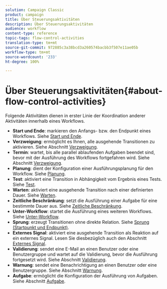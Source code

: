 ```yaml
---
solution: Campaign Classic
product: campaign
title: Über Steuerungsaktivitäten
description: Über Steuerungsaktivitäten
audience: workflow
content-type: reference
topic-tags: flow-control-activities
translation-type: tm+mt
source-git-commit: 972885c3a38bcd3a260574bacbb3f507e11ae05b
workflow-type: tm+mt
source-wordcount: '233'
ht-degree: 100%

---
```



# Über Steuerungsaktivitäten{#about-flow-control-activities}

Folgende Aktivitäten dienen in erster Linie der Koordination anderer Aktivitäten innerhalb eines Workflows.

* **Start und Ende**: markieren den Anfangs- bzw. den Endpunkt eines Workflows. Siehe [Start und Ende](../../workflow/using/start-and-end.md).
* **Verzweigung**: ermöglicht es Ihnen, alle ausgehende Transitionen zu aktivieren. Siehe Abschnitt [Verzweigung](../../workflow/using/fork.md).
* **Termin**: wartet, bis alle parallel ablaufenden Aufgaben beendet sind, bevor mit der Ausführung des Workflows fortgefahren wird. Siehe Abschnitt [Verzweigung](../../workflow/using/fork.md).
* **Planung**: dient der Konfiguration einer Ausführungsplanung für den Workflow. Siehe [Planung](../../workflow/using/scheduler.md).
* **Test**: aktiviert eine Transition in Abhängigkeit vom Ergebnis eines Tests. Siehe [Test](../../workflow/using/test.md).
* **Warten**: aktiviert eine ausgehende Transition nach einer definierten Dauer. Siehe [Warten](../../workflow/using/wait.md).
* **Zeitliche Beschränkung**: setzt die Ausführung einer Aufgabe für eine bestimmte Dauer aus. Siehe [Zeitliche Beschränkung](../../workflow/using/time-constraint.md).
* **Unter-Workflow**: startet die Ausführung eines weiteren Workflows. Siehe [Unter-Workflow](../../workflow/using/sub-workflow.md).
* **Sprung**: erzeugt Transitionen ohne direkte Relation. Siehe [Sprung (Startpunkt und Endpunkt)](../../workflow/using/jump--start-point-and-end-point-.md).
* **Externes Signal**: aktiviert eine ausgehende Transition als Reaktion auf ein externes Signal. Lesen Sie diesbezüglich auch den Abschnitt [Externes Signal](../../workflow/using/external-signal.md).
* **Validierung**: sendet eine E-Mail an einen Benutzer oder eine Benutzergruppe und wartet auf die Validierung, bevor die Ausführung fortgesetzt wird. Siehe Abschnitt [Validierung](../../workflow/using/approval.md).
* **Warnung**: sendet eine Benachrichtigung an einen Benutzer oder eine Benutzergruppe. Siehe Abschnitt [Warnung](../../workflow/using/alert.md).
* **Aufgabe**: ermöglicht die Konfiguration der Ausführung von Aufgaben. Siehe Abschnitt [Aufgabe](../../workflow/using/task.md).

